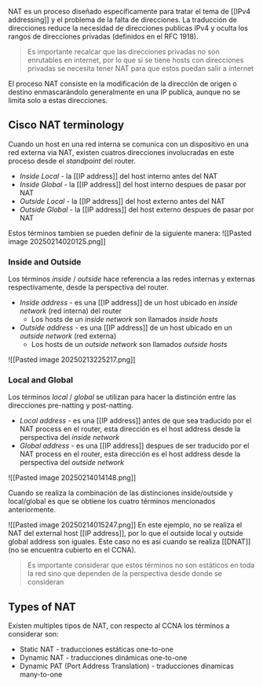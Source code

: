 
NAT es un proceso diseñado específicamente para tratar el tema de [[IPv4 addressing]]  y el problema de la falta de direcciones. La traducción de direcciones reduce la necesidad de direcciones publicas IPv4 y oculta los rangos de direcciones privadas (definidos en el RFC 1918).  

> Es importante recalcar que las direcciones privadas no son enrutables en internet, por lo que si se tiene hosts con direcciones privadas se necesita tener NAT para que estos puedan salir a internet 

El proceso NAT consiste en la modificación de la dirección de origen o destino enmascarándolo generalmente en una IP publica, aunque no se limita solo a estas direcciones. 

## Cisco NAT terminology
Cuando un host en una red interna se comunica con un dispositivo en una red externa via NAT, existen cuatros direcciones involucradas en este proceso desde el _standpoint_ del router. 
- _Inside Local_ - la [[IP address]] del host interno antes del NAT
- _Inside Global_ - la [[IP address]] del host interno despues de pasar por NAT 
- _Outside Local_ - la [[IP address]] del host externo antes del NAT 
- _Outside Global_ - la [[IP address]] del host externo despues de pasar por NAT 

Estos términos tambien se pueden definir de la siguiente manera:
![[Pasted image 20250214020125.png]]

### Inside and Outside 
Los términos _inside_ / _outside_ hace referencia a las redes internas y externas respectivamente, desde la perspectiva del router. 
- _Inside address_ - es una [[IP address]] de un host ubicado en _inside network_ (red interna) del router 
	- Los hosts de un _inside network_ son llamados _inside hosts_
- _Outside address_ - es una [[IP address]] de un host ubicado en un _outside network_ (red externa) 
	- Los hosts de un _outside network_ son llamados _outside hosts_

![[Pasted image 20250213225217.png]]

### Local and Global 
Los términos _local_ / _global_ se utilizan para hacer la distinción entre las direcciones pre-natting y post-natting. 
- _Local address_ - es una [[IP address]] antes de que sea traducido por el NAT process en el router, esta dirección es el host address desde la perspectiva del _inside network_
- _Global address_ - es una [[IP address]] despues de ser traducido por el NAT process en el router, esta dirección es el host address desde la perspectiva del _outside network_ 

![[Pasted image 20250214014148.png]]

Cuando se realiza la combinación de las distinciones inside/outside y local/global es que se obtiene los cuatro términos mencionados anteriormente.

![[Pasted image 20250214015247.png]]
En este ejemplo, no se realiza el NAT del external host [[IP address]], por lo que el outside local y outside global address son iguales. Este caso no es así cuando se realiza [[DNAT]] (no se encuentra cubierto en el CCNA).

> Es importante considerar que estos términos no son estáticos en toda la red sino que dependen de la perspectiva desde donde se consideran 


## Types of NAT 
Existen multiples tipos de NAT, con respecto al CCNA los términos a considerar son:
- Static NAT - traducciones estáticas one-to-one 
- Dynamic NAT - traducciones dinámicas one-to-one 
- Dynamic PAT (Port Address Translation) - traducciones dinamicas many-to-one 




